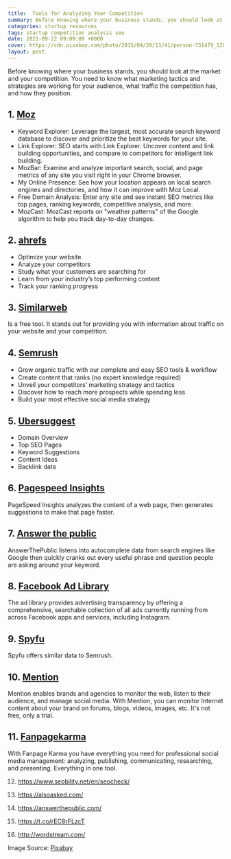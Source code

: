 ```yaml
---
title:  Tools for Analyzing Your Competition
summary: Before knowing where your business stands, you should look at the market and your competition. You need to know what marketing tactics and strategies are working for your audience, what traffic the competition has, and how they position.
categories: startup resources
tags: startup competition analysis seo
date: 2021-09-22 09:09:09 +0000
cover: https://cdn.pixabay.com/photo/2015/04/20/13/41/person-731479_1280.jpg
layout: post
---
```


Before knowing where your business stands, you should look at the market and your competition. You need to know what marketing tactics and strategies are working for your audience, what traffic the competition has, and how they position.

<h2>1. <a href="https://moz.com/free-seo-tools" target="_blank">Moz</a></h2>

- Keyword Explorer: Leverage the largest, most accurate search keyword database to discover and prioritize the best keywords for your site.
- Link Explorer: SEO starts with Link Explorer. Uncover content and link building opportunities, and compare to competitors for intelligent link building.
- MozBar: Examine and analyze important search, social, and page metrics of any site you visit right in your Chrome browser.
- My Online Presence: See how your location appears on local search engines and directories, and how it can improve with Moz Local.
- Free Domain Analysis: Enter any site and see instant SEO metrics like top pages, ranking keywords, competitive analysis, and more.
- MozCast: MozCast reports on "weather patterns" of the Google algorithm to help you track day-to-day changes. 

<h2>2. <a href="https://ahrefs.com/" target="_blank">ahrefs</a></h2>

- Optimize your website
- Analyze your competitors
- Study what your customers are searching for
- Learn from your industry’s top performing content
- Track your ranking progress

<h2>3. <a href="https://www.similarweb.com/" target="_blank">Similarweb</a></h2>
Is a free tool. It stands out for providing you with information about traffic on your website and your competition.

<h2>4. <a href="https://semrush.com/" target="_blank">Semrush</a></h2>

- Grow organic traﬃc with our complete and easy SEO tools & workﬂow
- Create content that ranks (no expert knowledge required)
- Unveil your competitors’ marketing strategy and tactics
- Discover how to reach more prospects while spending less
- Build your most effective social media strategy
        
<h2>5. <a href="https://neilpatel.com/ubersuggest/" target="_blank">Ubersuggest</a></h2>

- Domain Overview
- Top SEO Pages
- Keyword Suggestions
- Content Ideas
- Backlink data

<h2>6. <a href="https://developers.google.com/speed/pagespeed/insights/" target="_blank">Pagespeed Insights</a></h2>

PageSpeed Insights analyzes the content of a web page, then generates suggestions to make that page faster.

<h2>7. <a href="https://answerthepublic.com/" target="_blank">Answer the public</a></h2>

AnswerThePublic listens into autocomplete data from search engines like Google then quickly cranks out every useful phrase and question people are asking around your keyword.

<h2>8. <a href="https://www.facebook.com/ads/library" target="_blank">Facebook Ad Library</a></h2>

The ad library provides advertising transparency by offering a comprehensive, searchable collection of all ads currently running from across Facebook apps and services, including Instagram.

<h2>9. <a href="https://www.spyfu.com/" target="_blank">Spyfu</a></h2>

Spyfu offers similar data to Semrush.

<h2>10. <a href="https://mention.com/" target="_blank">Mention</a></h2>

Mention enables brands and agencies to monitor the web, listen to their audience, and manage social media. With Mention, you can monitor Internet content about your brand on forums, blogs, videos, images, etc. It's not free, only a trial.

<h2>11. <a href="https://www.fanpagekarma.com/start" target="_blank">Fanpagekarma</a></h2>

 With Fanpage Karma you have everything you need for professional social media management: analyzing, publishing, communicating, researching, and presenting. Everything in one tool. 

12. https://www.seobility.net/en/seocheck/

13. https://alsoasked.com/

14. https://answerthepublic.com/

15. https://t.co/rEC8rFLzcT

16. http://wordstream.com/


Image Source: <a href="https://pixabay.com/images/id-731479/" target="_blank">Pixabay</a>
